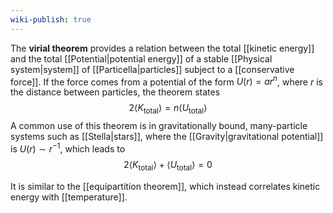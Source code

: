 ```yaml
---
wiki-publish: true
---
```

The **virial theorem** provides a relation between the total [[kinetic energy]] and the total [[Potential|potential energy]] of a stable [[Physical system|system]] of [[Particella|particles]] subject to a [[conservative force]]. If the force comes from a potential of the form $U(r)=ar^{n}$, where $r$ is the distance between particles, the theorem states
$$2\langle K_\text{total} \rangle =n\langle U_\text{total} \rangle $$
A common use of this theorem is in gravitationally bound, many-particle systems such as [[Stella|stars]], where the [[Gravity|gravitational potential]] is $U(r)\sim r^{-1}$, which leads to
$$2\langle K_\text{total} \rangle +\langle U_\text{total} \rangle =0$$

It is similar to the [[equipartition theorem]], which instead correlates kinetic energy with [[temperature]].